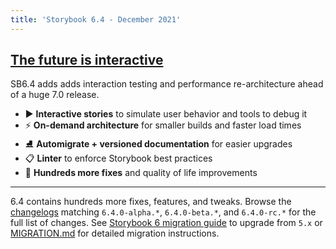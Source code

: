```yaml
---
title: 'Storybook 6.4 - December 2021'
---
```


## [The future is interactive](https://github.com/storybookjs/storybook/issues/15355)

SB6.4 adds adds interaction testing and performance re-architecture ahead of a huge 7.0 release.

- ▶️ **Interactive stories** to simulate user behavior and tools to debug it
- ⚡️ **On-demand architecture** for smaller builds and faster load times
- ⛸ **Automigrate + versioned documentation** for easier upgrades
- 📋 **Linter** to enforce Storybook best practices
- 💯 **Hundreds more fixes** and quality of life improvements

---

6.4 contains hundreds more fixes, features, and tweaks. Browse the [changelogs](https://github.com/storybookjs/storybook/blob/next/CHANGELOG.md) matching `6.4.0-alpha.*`, `6.4.0-beta.*`, and `6.4.0-rc.*` for the full list of changes. See [Storybook 6 migration guide](https://storybook.js.org/blog/storybook-6-migration-guide/) to upgrade from `5.x` or [MIGRATION.md](https://github.com/storybookjs/storybook/blob/next/MIGRATION.md) for detailed migration instructions.
